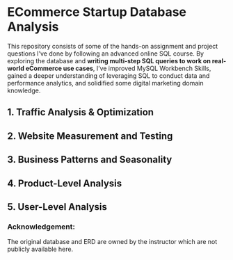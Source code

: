 # ECommerce Startup Database Analysis 

This repository consists of some of the hands-on assignment and project questions I’ve done by following an advanced online SQL course. By exploring the database and **writing multi-step SQL queries to work on real-world eCommerce use cases**, I’ve improved MySQL Workbench Skills, gained a deeper understanding of leveraging SQL to conduct data and performance analytics, and solidified some digital marketing domain knowledge. 

## 1. Traffic Analysis & Optimization 

## 2. Website Measurement and Testing 

## 3. Business Patterns and Seasonality 

## 4. Product-Level Analysis 

## 5. User-Level Analysis 


### Acknowledgement: 
The original database and ERD are owned by the instructor which are not publicly available here. 
